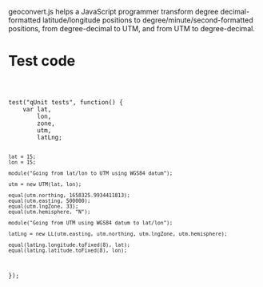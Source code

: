 geoconvert.js helps a JavaScript programmer transform degree decimal-formatted latitude/longitude positions to degree/minute/second-formatted positions, from degree-decimal to UTM, and from UTM to degree-decimal.

# Test code

<code>
    <pre>
test("qUnit tests", function() {
    var lat,
        lon,
        zone,
        utm,
        latLng;

    lat = 15;
    lon = 15;

    module("Going from lat/lon to UTM using WGS84 datum");

    utm = new UTM(lat, lon);

    equal(utm.northing, 1658325.9934411813);
    equal(utm.easting, 500000);
    equal(utm.lngZone, 33);
    equal(utm.hemisphere, "N");

    module("Going from UTM using WGS84 datum to lat/lon");

    latLng = new LL(utm.easting, utm.northing, utm.lngZone, utm.hemisphere);

    equal(latLng.longitude.toFixed(8), lat);
    equal(latLng.latitude.toFixed(8), lon);
});
    </pre>
</code>